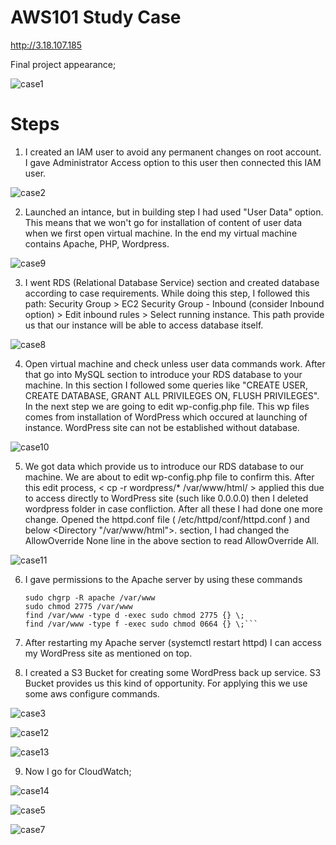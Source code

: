 # AWS101 Study Case

http://3.18.107.185

Final project appearance;

![case1](https://user-images.githubusercontent.com/77046207/116318236-21a43800-a7bd-11eb-9159-290bbdbde2e6.png)

# Steps

1. I created an IAM user to avoid any permanent changes on root account. I gave Administrator Access option to this user then connected this IAM user.

![case2](https://user-images.githubusercontent.com/77046207/116318690-d6d6f000-a7bd-11eb-97e2-8ef41648d859.png)

2. Launched an intance, but in building step I had used "User Data" option. This means that we won't go for installation of content of user data when we first open virtual machine. In the end my virtual machine contains Apache, PHP, Wordpress.


![case9](https://user-images.githubusercontent.com/77046207/116319855-e9522900-a7bf-11eb-8ae5-94badb26fe64.png)


3. I went RDS (Relational Database Service) section and created database according to case requirements. While
doing this step, I followed this path: Security Group > EC2 Security Group - Inbound (consider Inbound option) > Edit inbound rules > Select running instance.
This path provide us that our instance will be able to access database itself.

![case8](https://user-images.githubusercontent.com/77046207/116318897-3503d300-a7be-11eb-8830-bfc018718720.png)

4. Open virtual machine and check unless user data commands work. After that go into MySQL section to introduce your RDS database to your machine. In this section
I followed some queries like "CREATE USER, CREATE DATABASE, GRANT ALL PRIVILEGES ON, FLUSH PRIVILEGES". In the next step we are going to edit wp-config.php file. This wp files comes from installation of WordPress which occured at launching of instance. WordPress site can not be established without database.

![case10](https://user-images.githubusercontent.com/77046207/116320404-db50d800-a7c0-11eb-8e22-65a84c2da006.png)

5. We got data which provide us to introduce our RDS database to our machine. We are about to edit wp-config.php file to confirm this.
After this edit process, < cp -r wordpress/* /var/www/html/ > applied this due to access directly to WordPress site (such like 0.0.0.0) then I deleted wordpress folder 
in case confliction. After all these I had done one more change. Opened the httpd.conf file ( /etc/httpd/conf/httpd.conf ) and below  <Directory "/var/www/html">. section, I had changed the AllowOverride None line in the above section to read AllowOverride All.

![case11](https://user-images.githubusercontent.com/77046207/116321691-3257ac80-a7c3-11eb-81af-6bffeec54d21.png)

6. I gave permissions to the Apache server by using these commands

     ```sudo chown -R apache /var/www
     sudo chgrp -R apache /var/www
     sudo chmod 2775 /var/www
     find /var/www -type d -exec sudo chmod 2775 {} \;
     find /var/www -type f -exec sudo chmod 0664 {} \;```

7. After restarting my Apache server (systemctl restart httpd) I can access my WordPress site as mentioned on top.

8. I created a S3 Bucket for creating some WordPress back up service. S3 Bucket provides us this kind of opportunity. For applying this we use some aws configure commands.

![case3](https://user-images.githubusercontent.com/77046207/116323860-92e8e880-a7c7-11eb-9e64-debfa414d072.png)




![case12](https://user-images.githubusercontent.com/77046207/116322524-ec9be380-a7c4-11eb-9b04-8f9e3629ba39.png)

![case13](https://user-images.githubusercontent.com/77046207/116324304-9335b380-a7c8-11eb-9e67-38d41973698a.png)

9) Now I go for CloudWatch;

![case14](https://user-images.githubusercontent.com/77046207/116324540-04756680-a7c9-11eb-8c53-3db9c1d7959b.png)

![case5](https://user-images.githubusercontent.com/77046207/116324596-1951fa00-a7c9-11eb-8e3f-9fb039b78e53.png)

![case7](https://user-images.githubusercontent.com/77046207/116324666-338bd800-a7c9-11eb-964c-cc3464b3478b.png)









